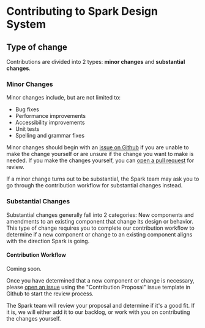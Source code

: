 # Contributing to Spark Design System

## Type of change

Contributions are divided into 2 types: **minor changes** and **substantial changes**.

### Minor Changes

Minor changes include, but are not limited to:

* Bug fixes
* Performance improvements
* Accessibility improvements
* Unit tests
* Spelling and grammar fixes

Minor changes should begin with an [issue on Github](https://github.com/sparkdesignsystem/spark-design-system/issue) if you are unable to make the change yourself or are unsure if the change you want to make is needed. If you make the changes yourself, you can [open a pull request](https://github.com/sparkdesignsystem/spark-design-system/pulls) for review.

If a minor change turns out to be substantial, the Spark team may ask you to go through the contribution workflow for substantial changes instead.

### Substantial Changes

Substantial changes generally fall into 2 categories: New components and amendments to an existing component that change its design or behavior. This type of change requires you to complete our contribution workflow to determine if a new component or change to an existing component aligns with the direction Spark is going.

#### Contribution Workflow

Coming soon.

Once you have determined that a new component or change is necessary, please [open an issue](https://github.com/sparkdesignsystem/spark-design-system/issue) using the "Contribution Proposal" issue template in Github to start the review process.

The Spark team will review your proposal and determine if it's a good fit. If it is, we will either add it to our backlog, or work with you on contributing the changes yourself.
